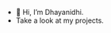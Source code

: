- 👋 Hi, I’m Dhayanidhi. 
- Take a look at my projects.

<!---
dhayeah/dhayeah is a ✨ special ✨ repository because its `README.md` (this file) appears on your GitHub profile.
You can click the Preview link to take a look at your changes.
--->
